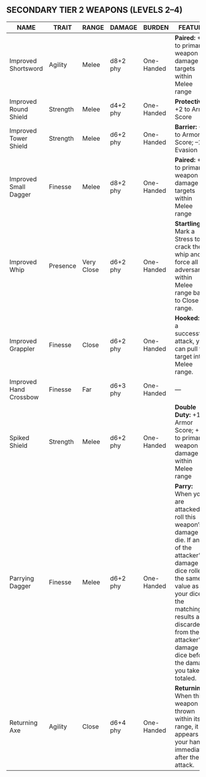 ## SECONDARY TIER 2 WEAPONS (LEVELS 2–4)  

| NAME                   | TRAIT    | RANGE      | DAMAGE   | BURDEN     | FEATURE                                                                                                                                                                                                                                             |
| ---------------------- | -------- | ---------- | -------- | ---------- | --------------------------------------------------------------------------------------------------------------------------------------------------------------------------------------------------------------------------------------------------- |
| Improved Shortsword    | Agility  | Melee      | d8+2 phy | One-Handed | **Paired:** +3 to primary weapon damage to targets within Melee range                                                                                                                                                                               |
| Improved Round Shield  | Strength | Melee      | d4+2 phy | One-Handed | **Protective:** +2 to Armor Score                                                                                                                                                                                                                   |
| Improved Tower Shield  | Strength | Melee      | d6+2 phy | One-Handed | **Barrier:** +3 to Armor Score; –1 to Evasion                                                                                                                                                                                                       |
| Improved Small Dagger  | Finesse  | Melee      | d8+2 phy | One-Handed | **Paired:** +3 to primary weapon damage to targets within Melee range                                                                                                                                                                               |
| Improved Whip          | Presence | Very Close | d6+2 phy | One-Handed | **Startling:** Mark a Stress to crack the whip and force all adversaries within Melee range back to Close range.                                                                                                                                    |
| Improved Grappler      | Finesse  | Close      | d6+2 phy | One-Handed | **Hooked:** On a successful attack, you can pull the target into Melee range.                                                                                                                                                                       |
| Improved Hand Crossbow | Finesse  | Far        | d6+3 phy | One-Handed | —                                                                                                                                                                                                                                                   |
| Spiked Shield          | Strength | Melee      | d6+2 phy | One-Handed | **Double Duty:** +1 to Armor Score; +1 to primary weapon damage within Melee range                                                                                                                                                                  |
| Parrying Dagger        | Finesse  | Melee      | d6+2 phy | One-Handed | **Parry:** When you are attacked, roll this weapon’s damage die. If any of the attacker’s damage dice rolled the same value as your dice, the matching results are discarded from the attacker’s damage dice before the damage you take is totaled. |
| Returning Axe          | Agility  | Close      | d6+4 phy | One-Handed | **Returning:** When this weapon is thrown within its range, it appears in your hand immediately after the attack.                                                                                                                                   |